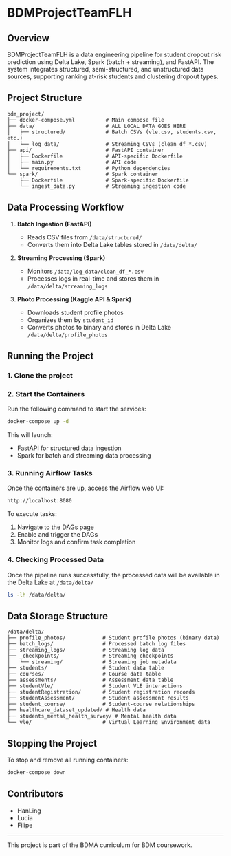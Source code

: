 # BDMProjectTeamFLH

## Overview
BDMProjectTeamFLH is a data engineering pipeline for student dropout risk prediction using Delta Lake, Spark (batch + streaming), and FastAPI. The system integrates structured, semi-structured, and unstructured data sources, supporting ranking at-risk students and clustering dropout types.

## Project Structure
```
bdm_project/
├── docker-compose.yml          # Main compose file
├── data/                       # ALL LOCAL DATA GOES HERE
│   ├── structured/             # Batch CSVs (vle.csv, students.csv, etc.)
│   └── log_data/               # Streaming CSVs (clean_df_*.csv)
├── api/                        # FastAPI container
│   ├── Dockerfile              # API-specific Dockerfile
│   ├── main.py                 # API code
│   └── requirements.txt        # Python dependencies
└── spark/                      # Spark container
    ├── Dockerfile              # Spark-specific Dockerfile
    └── ingest_data.py          # Streaming ingestion code
```

## Data Processing Workflow
1. **Batch Ingestion (FastAPI)**
    - Reads CSV files from `/data/structured/`
    - Converts them into Delta Lake tables stored in `/data/delta/`

2. **Streaming Processing (Spark)**
    - Monitors `/data/log_data/clean_df_*.csv`
    - Processes logs in real-time and stores them in `/data/delta/streaming_logs`

3. **Photo Processing (Kaggle API & Spark)**
    - Downloads student profile photos
    - Organizes them by `student_id`
    - Converts photos to binary and stores in Delta Lake `/data/delta/profile_photos`

## Running the Project

### 1. Clone the project

### 2. Start the Containers
Run the following command to start the services:
```sh
docker-compose up -d
```
This will launch:
- FastAPI for structured data ingestion
- Spark for batch and streaming data processing

### 3. Running Airflow Tasks
Once the containers are up, access the Airflow web UI:
```sh
http://localhost:8080
```
To execute tasks:
1. Navigate to the DAGs page
2. Enable and trigger the DAGs
3. Monitor logs and confirm task completion

### 4. Checking Processed Data
Once the pipeline runs successfully, the processed data will be available in the Delta Lake at `/data/delta/`
```sh
ls -lh /data/delta/
```

## Data Storage Structure
```
/data/delta/
├── profile_photos/            # Student profile photos (binary data)
├── batch_logs/                # Processed batch log files
├── streaming_logs/            # Streaming log data
├── _checkpoints/              # Streaming checkpoints
│   └── streaming/             # Streaming job metadata
├── students/                  # Student data table
├── courses/                   # Course data table
├── assessments/               # Assessment data table
├── studentVle/                # Student VLE interactions
├── studentRegistration/       # Student registration records
├── studentAssessment/         # Student assessment results
├── student_course/            # Student-course relationships
├── healthcare_dataset_updated/ # Health data
├── students_mental_health_survey/ # Mental health data
└── vle/                       # Virtual Learning Environment data
```

## Stopping the Project
To stop and remove all running containers:
```sh
docker-compose down
```


## Contributors
- HanLing
- Lucia 
- Filipe

---
This project is part of the BDMA curriculum for BDM coursework.

